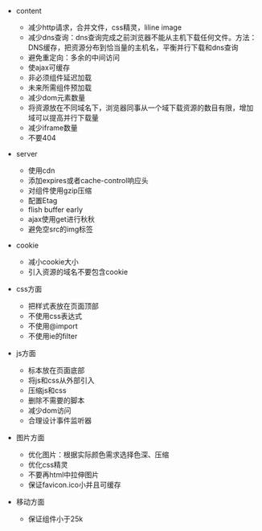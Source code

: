 * content
    * 减少http请求，合并文件，css精灵，liline image
    * 减少dns查询：dns查询完成之前浏览器不能从主机下载任何文件。方法：DNS缓存，把资源分布到恰当量的主机名，平衡并行下载和dns查询
    * 避免重定向：多余的中间访问
    * 使ajax可缓存
    * 非必须组件延迟加载
    * 未来所需组件预加载
    * 减少dom元素数量
    * 将资源放在不同域名下，浏览器同事从一个域下载资源的数目有限，增加域可以提高并行下载量
    * 减少iframe数量
    * 不要404

* server
    * 使用cdn
    * 添加expires或者cache-control响应头
    * 对组件使用gzip压缩
    * 配置Etag
    * flish buffer early
    * ajax使用get进行秋秋
    * 避免空src的img标签

* cookie
    * 减小cookie大小
    * 引入资源的域名不要包含cookie
    
* css方面
    * 把样式表放在页面顶部
    * 不使用css表达式
    * 不使用@import
    * 不使用ie的filter

* js方面
    * 标本放在页面底部
    * 将js和css从外部引入
    * 压缩js和css
    * 删除不需要的脚本
    * 减少dom访问
    * 合理设计事件监听器

* 图片方面
    * 优化图片：根据实际颜色需求选择色深、压缩
    * 优化css精灵
    * 不要再html中拉伸图片
    * 保证favicon.ico小并且可缓存

* 移动方面
    * 保证组件小于25k
